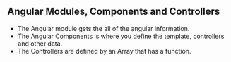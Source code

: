 ## Angular Modules, Components and Controllers
  * The Angular module gets the all of the angular information.
  * The Angular Components is where you define the template, controllers and other data.
  * The Controllers are defined by an Array that has a function.
